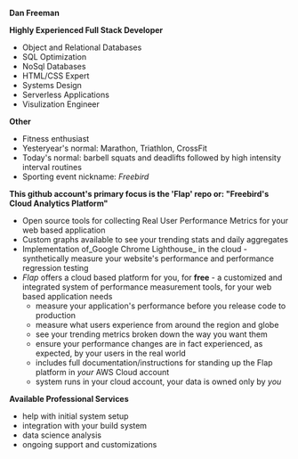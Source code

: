 **Dan Freeman**


**Highly Experienced Full Stack Developer**
- Object and Relational Databases
- SQL Optimization
- NoSql Databases
- HTML/CSS Expert
- Systems Design
- Serverless Applications
- Visulization Engineer

**Other**
- Fitness enthusiast
- Yesteryear's normal: Marathon, Triathlon, CrossFit
- Today's normal: barbell squats and deadlifts followed by high intensity interval routines
- Sporting event nickname: _Freebird_

**This github account's primary focus is the 'Flap' repo or: "Freebird's Cloud Analytics Platform"**
- Open source tools for collecting Real User Performance Metrics for your web based application
- Custom graphs available to see your trending stats and daily aggregates
- Implementation of_Google Chrome Lighthouse_ in the cloud - synthetically measure your website's performance and performance regression testing
- _Flap_ offers a cloud based platform for you, for **free** - a customized and integrated system of performance measurement tools, for your web based application needs
  - measure your application's performance before you release code to production
  - measure what users experience from around the region and globe
  - see your trending metrics broken down the way you want them
  - ensure your performance changes are in fact experienced, as expected, by your users in the real world
  - includes full documentation/instructions for standing up the Flap platform in *your* AWS Cloud account
  - system runs in your cloud account, your data is owned only by _you_
 
 **Available Professional Services**
  - help with initial system setup
  - integration with your build system
  - data science analysis
  - ongoing support and customizations
   
